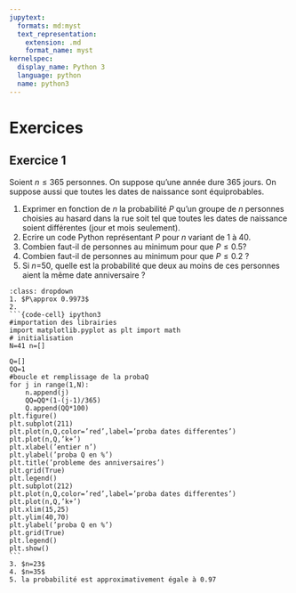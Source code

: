 ```yaml
---
jupytext:
  formats: md:myst
  text_representation:
    extension: .md
    format_name: myst
kernelspec:
  display_name: Python 3
  language: python
  name: python3
---
```


# Exercices

## Exercice 1

Soient $n\leq 365$ personnes. On suppose qu’une année dure 365 jours. On suppose aussi que toutes les dates de naissance sont équiprobables.
1. Exprimer en fonction de $n$ la probabilité $P$ qu’un groupe de $n$ personnes choisies au hasard dans la rue soit tel que toutes les dates de naissance soient différentes (jour et mois seulement).
2. Ecrire un code Python représentant $P$ pour $n$ variant de 1 à 40.
3. Combien faut-il de personnes au minimum pour que $P\leq 0.5$?
4. Combien faut-il de personnes au minimum pour que $P\leq 0.2$ ?
5. Si $n$=50, quelle est la probabilité que deux au moins de ces personnes aient la même date anniversaire ?


````{admonition} Solution
:class: dropdown
1. $P\approx 0.9973$
2. 
```{code-cell} ipython3
#importation des librairies
import matplotlib.pyplot as plt import math
# initialisation
N=41 n=[]

Q=[]
QQ=1
#boucle et remplissage de la probaQ
for j in range(1,N):
    n.append(j)
    QQ=QQ*(1-(j-1)/365) 
    Q.append(QQ*100) 
plt.figure()
plt.subplot(211)
plt.plot(n,Q,color=’red’,label=’proba dates differentes’)
plt.plot(n,Q,’k+’)
plt.xlabel(’entier n’)
plt.ylabel(’proba Q en %’)
plt.title(’probleme des anniversaires’)
plt.grid(True)
plt.legend()
plt.subplot(212)
plt.plot(n,Q,color=’red’,label=’proba dates differentes’)
plt.plot(n,Q,’k+’)
plt.xlim(15,25)
plt.ylim(40,70)
plt.ylabel(’proba Q en %’) 
plt.grid(True) 
plt.legend()
plt.show()
```
3. $n=23$
4. $n=35$
5. la probabilité est approximativement égale à 0.97
````





